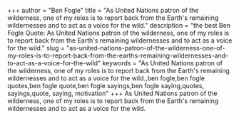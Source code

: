 +++
author = "Ben Fogle"
title = "As United Nations patron of the wilderness, one of my roles is to report back from the Earth's remaining wildernesses and to act as a voice for the wild."
description = "the best Ben Fogle Quote: As United Nations patron of the wilderness, one of my roles is to report back from the Earth's remaining wildernesses and to act as a voice for the wild."
slug = "as-united-nations-patron-of-the-wilderness-one-of-my-roles-is-to-report-back-from-the-earths-remaining-wildernesses-and-to-act-as-a-voice-for-the-wild"
keywords = "As United Nations patron of the wilderness, one of my roles is to report back from the Earth's remaining wildernesses and to act as a voice for the wild.,ben fogle,ben fogle quotes,ben fogle quote,ben fogle sayings,ben fogle saying,quotes, sayings,quote, saying, motivation"
+++
As United Nations patron of the wilderness, one of my roles is to report back from the Earth's remaining wildernesses and to act as a voice for the wild.
